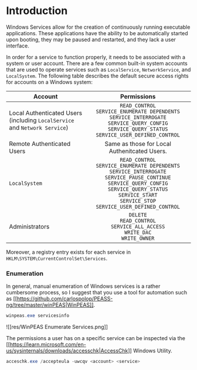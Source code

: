 # Introduction

Windows Services allow for the creation of continuously running executable applications. These applications have the ability to be automatically started upon booting, they may be paused and restarted, and they lack a user interface. 

In order for a service to function properly, it needs to be associated with a system or user account. There are a few common built-in system accounts that are used to operate services such as `LocalService`, `NetworkService`, and `LocalSystem`. The following table describes the default secure access rights for accounts on a Windows system:

|Account|Permissions|
|-------|:-----------:|
|Local Authenticated Users <br /> (including `LocalService` and `Network Service`)|`READ_CONTROL`<br /> `SERVICE_ENUMERATE DEPENDENTS` <br /> `SERVICE_INTERROGATE` <br /> `SERVICE_QUERY_CONFIG` <br /> `SERVICE_QUERY_STATUS` <br /> `SERVICE_USER_DEFINED_CONTROL`|
|Remote Authenticated Users | Same as those for Local Authenitcated Users. |
|`LocalSystem`|`READ_CONTROL` <br /> `SERVICE_ENUMERATE DEPENDENTS` <br /> `SERVICE_INTERROGATE` <br /> `SERVICE_PAUSE_CONTINUE` <br /> `SERVICE_QUERY_CONFIG` <br /> `SERVICE_QUERY_STATUS` <br /> `SERVICE_START` <br /> `SERVICE_STOP` <br /> `SERVICE_USER_DEFINED_CONTROL`|
|Administrators|`DELETE` <br /> `READ_CONTROL` <br /> `SERVICE_ALL_ACCESS` <br /> `WRITE_DAC` <br /> `WRITE_OWNER`|

Moreover, a registry entry exists for each service in `HKLM\SYSTEM\CurrentControlSet\Services`.

### Enumeration

In general, manual enumeration of Windows services is a rather cumbersome process, so I suggest that you use a tool for automation such as [[https://github.com/carlospolop/PEASS-ng/tree/master/winPEAS|WinPEAS]].

```powershell
winpeas.exe servicesinfo
```

![[res/WinPEAS Enumerate Services.png]]

The permissions a user has on a specific service can be inspected via the [[https://learn.microsoft.com/en-us/sysinternals/downloads/accesschk|AccessChk]] Windows Utility. 

```powershell
acceschk.exe /accepteula -uwcqv <account> <service> 
```

